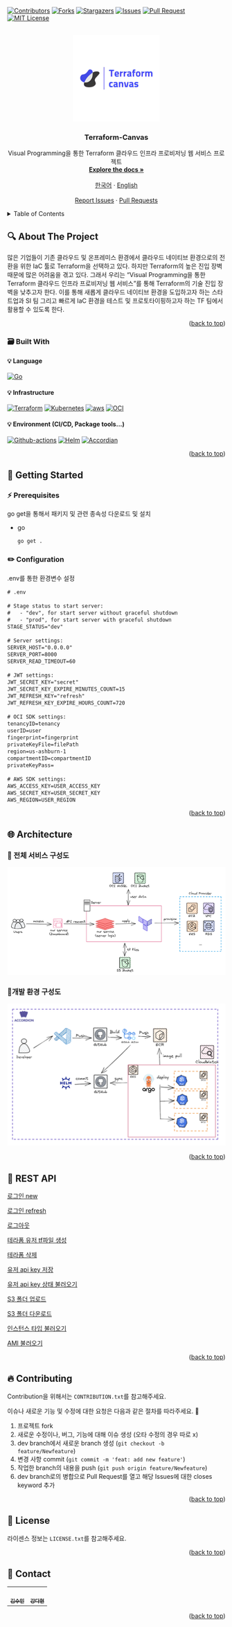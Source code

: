 <!-- Improved compatibility of back to top link: See: https://github.com/othneildrew/Best-README-Template/pull/73 -->
<a name="readme-top"></a>
[![Contributors][contributors-shield]][contributors-url] [![Forks][forks-shield]][forks-url] [![Stargazers][stars-shield]][stars-url] [![Issues][issues-shield]][issues-url] [![Pull Request][pr-shield]][pr-url] [![MIT License][license-shield]][license-url]



<!-- PROJECT LOGO -->
<br />
<div align="center">
  <a href="https://github.com/Terraform-Canvas/back-end">
    <img src="./images/canvas-logo.jpg" alt="Logo" width="200" height="200">
  </a>

<h3 align="center">Terraform-Canvas</h3>

  <p align="center">
    Visual Programming을 통한 Terraform 클라우드 인프라 프로비저닝 웹 서비스 프로젝트
    <br />
    <a href="https://facerain.notion.site/e393c21c423e46318f1dd21a3a9ed428?v=cf7ba34920154548a7d0303f27c7710b&pvs=4"><strong>Explore the docs »</strong></a>
    <br />
    <br />
    <a href="https://github.com/Terraform-Canvas/back-end/README_kor.md">한국어</a>
    ·
    <a href="https://github.com/Terraform-Canvas/back-end/README.md">English</a>
    <br />
    <br />
    <a href="https://github.com/Terraform-Canvas/back-end/issues">Report Issues</a>
    ·
    <a href="https://github.com/Terraform-Canvas/back-end/pulls">Pull Requests</a>
  </p>
</div>



<!-- TABLE OF CONTENTS -->
<details>
  <summary>Table of Contents</summary>
  <ol>
    <li>
      <a href="#mag-about-the-project">About The Project</a>
      <ul>
        <li><a href="#card_file_box-built-with">Built With</a></li>
      </ul>
    </li>
    <li>
      <a href="#rocket-getting-started">Getting Started</a>
      <ul>
        <li><a href="#zap-prerequisites">Prerequisites</a></li>
        <li><a href="#pencil2-configuration">Configuration</a></li>
      </ul>
    </li>
    <li><a href="#globe_with_meridians-architecture">Architecture</a></li>
    <li><a href="#memo-rest-apii">REST API</a></li>
    <li><a href="#fire-contributing">Contributing</a></li>
    <li><a href="#closed_lock_with_key-license">License</a></li>
    <li><a href="#speech_balloon-contact">Contact</a></li>
  </ol>
</details>



<!-- ABOUT THE PROJECT -->
## :mag: About The Project
많은 기업들이 기존 클라우드 및 온프레미스 환경에서 클라우드 네이티브 환경으로의 전환을 위한 IaC 툴로 Terraform을 선택하고 있다. 하지만 Terraform의 높은 진입 장벽 때문에 많은 어려움을 겪고 있다. 그래서 우리는 “Visual Programming을 통한 Terraform 클라우드 인프라 프로비저닝 웹 서비스”를 통해 Terraform의 기술 진입 장벽을 낮추고자 한다. 이를 통해 새롭게 클라우드 네이티브 환경을 도입하고자 하는 스타트업과 SI 팀 그리고 빠르게 IaC 환경을 테스트 및 프로토타이핑하고자 하는 TF 팀에서 활용할 수 있도록 한다.

<p align="right">(<a href="#readme-top">back to top</a>)</p>



### :card_file_box: Built With
#### :bulb: Language
[![Go][Go]][Go-url]
#### :bulb: Infrastructure
[![Terraform][Terraform]][Terraform-url] [![Kubernetes][Kubernetes]][Kubernetes-url] [![aws][aws]][aws-url] [![OCI][OCI]][OCI-url]
#### :bulb: Environment (CI/CD, Package tools...)
[![Github-actions][Github-actions]][Github-actions-url] [![Helm][Helm]][Helm-url] [![Accordian][Accordian]][Accordian-url]

<p align="right">(<a href="#readme-top">back to top</a>)</p>



<!-- GETTING STARTED -->
## :rocket: Getting Started

### :zap: Prerequisites
go get을 통해서 패키지 및 관련 종속성 다운로드 및 설치
* go
  ```sh
  go get .
  ```

### :pencil2: Configuration
.env를 통한 환경변수 설정
```env
# .env

# Stage status to start server:
#   - "dev", for start server without graceful shutdown
#   - "prod", for start server with graceful shutdown
STAGE_STATUS="dev"

# Server settings:
SERVER_HOST="0.0.0.0"
SERVER_PORT=8000
SERVER_READ_TIMEOUT=60

# JWT settings:
JWT_SECRET_KEY="secret"
JWT_SECRET_KEY_EXPIRE_MINUTES_COUNT=15
JWT_REFRESH_KEY="refresh"
JWT_REFRESH_KEY_EXPIRE_HOURS_COUNT=720

# OCI SDK settings:
tenancyID=tenancy
userID=user
fingerprint=fingerprint
privateKeyFile=filePath
region=us-ashburn-1
compartmentID=compartmentID
privateKeyPass=

# AWS SDK settings:
AWS_ACCESS_KEY=USER_ACCESS_KEY
AWS_SECRET_KEY=USER_SECRET_KEY
AWS_REGION=USER_REGION
```

<p align="right">(<a href="#readme-top">back to top</a>)</p>



## :globe_with_meridians: Architecture
### :triangular_flag_on_post: 전체 서비스 구성도
![service](./images/service-architecture.png)

### :triangular_flag_on_post:개발 환경 구성도
![env](./images/env-architecture.png)

<p align="right">(<a href="#readme-top">back to top</a>)</p>

## :memo: REST API
[로그인 new](https://www.notion.so/new-c4285cb8039844eeb4f6ac6fc3db31e0?pvs=21)

[로그인 refresh](https://www.notion.so/refresh-5549d45f449c4388b907c4fc03251943?pvs=21)

[로그아웃](https://www.notion.so/d72706b87d9f414aa40f57a3bd744bd8?pvs=21)

[테라폼 유저 tf파일 생성](https://www.notion.so/tf-60291b66fe524c419f30dc3c13733682?pvs=21)

[테라폼 삭제](https://facerain.notion.site/Destroy-d5ab2c50b09e46c3a1306e15498f04a0?pvs=4)

[유저 api key 저장](https://www.notion.so/api-key-e9dc48f44d054aa8929aa976ce7313b8?pvs=21)

[유저 api key 상태 불러오기](https://facerain.notion.site/api-key-f7d294170c1c4f4398f43667800ff87f?pvs=4)

[S3 폴더 업로드](https://www.notion.so/S3-27cdcd0c7fdf47a68850e7500db487f6?pvs=21)

[S3 폴더 다운로드](https://www.notion.so/S3-a45f2ff0d33d465e950cb1b8c159df41?pvs=21)

[인스턴스 타입 불러오기](https://www.notion.so/6f67510b97a34092811c281c737729b1?pvs=21)

[AMI 불러오기](https://www.notion.so/AMI-9aba2eb13f6842c3b9c91d4240b1f6e2?pvs=21)


<p align="right">(<a href="#readme-top">back to top</a>)</p>



<!-- CONTRIBUTING -->
## :fire: Contributing
Contribution을 위해서는 `CONTRIBUTION.txt`를 참고해주세요.

이슈나 새로운 기능 및 수정에 대한 요청은 다음과 같은 절차를 따라주세요. 🥰

1. 프로젝트 fork
2. 새로운 수정이나, 버그, 기능에 대해 이슈 생성 (오타 수정의 경우 따로 x)
3. dev branch에서 새로운 branch 생성 (`git checkout -b feature/Newfeature`)
4. 변경 사항 commit (`git commit -m 'feat: add new feature'`)
5. 작업한 branch의 내용을 push (`git push origin feature/Newfeature`)
6. dev branch로의 병합으로 Pull Request를 열고 해당 Issues에 대한 closes keyword 추가

<p align="right">(<a href="#readme-top">back to top</a>)</p>



<!-- LICENSE -->
## :closed_lock_with_key: License

라이센스 정보는 `LICENSE.txt`를 참고해주세요.
<p align="right">(<a href="#readme-top">back to top</a>)</p>



<!-- CONTACT -->
## :speech_balloon: Contact

<table>
  <tbody>
    <tr>
      <td align="center"><a href="https://github.com/Eeap"><img src="https://avatars.githubusercontent.com/u/42088290?v=4" width="100px;" alt=""/><br /><sub><b>김수민</b></sub></a></td>
      <td align="center"><a href="https://github.com/dusdjhyeon"><img src="https://avatars.githubusercontent.com/u/73868703?v=4" width="100px;" alt=""/><br /><sub><b>강다현</b></sub></a></td>
    </tr>
  </tobdy>
</table>

<p align="right">(<a href="#readme-top">back to top</a>)</p>


<!-- MARKDOWN LINKS & IMAGES -->
<!-- https://www.markdownguide.org/basic-syntax/#reference-style-links -->
[contributors-shield]: https://img.shields.io/github/contributors/Terraform-Canvas/back-end.svg?style=flat
[contributors-url]: https://github.com/Terraform-Canvas/back-end/graphs/contributors
[forks-shield]: https://img.shields.io/github/forks/Terraform-Canvas/back-end.svg?style=flat
[forks-url]: https://github.com/Terraform-Canvas/back-end/network/members
[stars-shield]: https://img.shields.io/github/stars/Terraform-Canvas/back-end.svg?style=flat
[stars-url]: https://github.com/Terraform-Canvas/back-end/stargazers
[issues-shield]: https://img.shields.io/github/issues/Terraform-Canvas/back-end.svg?style=flat
[issues-url]: https://github.com/Terraform-Canvas/back-end/issues
[pr-url]: https://github.com/Terraform-Canvas/back-end/pulls
[pr-shield]: https://img.shields.io/github/issues-pr/Terraform-Canvas/back-end.svg?style=flat
[license-shield]: https://img.shields.io/github/license/Terraform-Canvas/back-end.svg?style=flat
[license-url]: https://github.com/Terraform-Canvas/back-end/blob/master/LICENSE.txt

[Go]: https://img.shields.io/badge/Go-00ADD8?style=flat&logo=Go&logoColor=white
[Go-url]: https://go.dev/
[Terraform]: https://img.shields.io/badge/Terraform-430098?style=flat&logo=Terraform&logoColor=white
[Terraform-url]: https://www.terraform.io/
[aws]: https://img.shields.io/badge/AmazonAWS-232F3E?style=flat&logo=AmazonAWS&logoColor=white
[aws-url]: https://aws.amazon.com/
[OCI]: https://img.shields.io/badge/Oracle-F80000?style=flat&logo=oracle&logoColor=black
[OCI-url]: https://www.oracle.com/kr/cloud/
[Kubernetes]: https://img.shields.io/badge/Kubernetes-326CE5?style=flat&logo=Kubernetes&logoColor=white
[Kubernetes-url]: https://kubernetes.io/ko/
[Github-actions]: https://img.shields.io/badge/GitHub_Actions-2088FF?style=flat&logo=github-actions&logoColor=white
[Github-actions-url]: https://github.com/features/actions
[Helm]: https://img.shields.io/badge/Helm-326CE5?style=flat&logo=Helm&logoColor=white
[Helm-url]: https://helm.sh/
[Accordian]: https://img.shields.io/badge/Accordian-430098?style=flat&logo=Accordian&logoColor=white
[Accordian-url]: https://accordions.co.kr/
